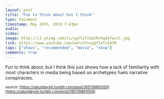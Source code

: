 ```yaml
---
layout: post
title: "Fun to think about but I think"
type: tainment
timestamp: May 24th, 2019 7:43pm
audio: 
video: 
image: http://i3.ytimg.com/vi/ygYlxTxSaCM/hqdefault.jpg
link: https://www.youtube.com/watch?v=ygYlxTxSaCM
tags: ["shows", "recommended", "movie", "show"]
comments: true
---
```

Fun to think about, but I think this just shows how a lack of familiarity with most characters in media being based on archetypes fuels narrative conspiracies.



<small>source: [https://saturdayxiii.tumblr.com/post/185119861059](https://saturdayxiii.tumblr.com/post/185119861059)</small>